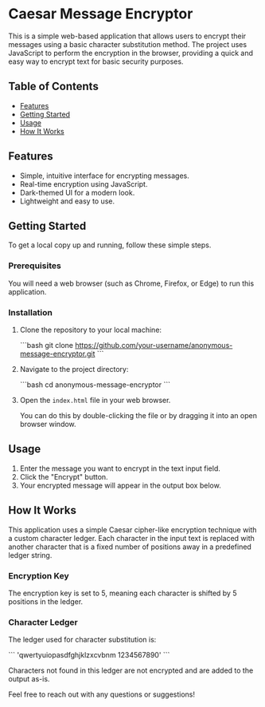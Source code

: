 
# Caesar Message Encryptor

This is a simple web-based application that allows users to encrypt their messages using a basic character substitution method. The project uses JavaScript to perform the encryption in the browser, providing a quick and easy way to encrypt text for basic security purposes.

## Table of Contents

- [Features](#features)
- [Getting Started](#getting-started)
- [Usage](#usage)
- [How It Works](#how-it-works)

## Features

- Simple, intuitive interface for encrypting messages.
- Real-time encryption using JavaScript.
- Dark-themed UI for a modern look.
- Lightweight and easy to use.

## Getting Started

To get a local copy up and running, follow these simple steps.

### Prerequisites

You will need a web browser (such as Chrome, Firefox, or Edge) to run this application.

### Installation

1. Clone the repository to your local machine:

   \`\`\`bash
   git clone https://github.com/your-username/anonymous-message-encryptor.git
   \`\`\`

2. Navigate to the project directory:

   \`\`\`bash
   cd anonymous-message-encryptor
   \`\`\`

3. Open the `index.html` file in your web browser.

   You can do this by double-clicking the file or by dragging it into an open browser window.

## Usage

1. Enter the message you want to encrypt in the text input field.
2. Click the "Encrypt" button.
3. Your encrypted message will appear in the output box below.

## How It Works

This application uses a simple Caesar cipher-like encryption technique with a custom character ledger. Each character in the input text is replaced with another character that is a fixed number of positions away in a predefined ledger string.

### Encryption Key

The encryption key is set to 5, meaning each character is shifted by 5 positions in the ledger.

### Character Ledger

The ledger used for character substitution is:

\`\`\`
'qwertyuiopasdfghjklzxcvbnm 1234567890'
\`\`\`

Characters not found in this ledger are not encrypted and are added to the output as-is.


Feel free to reach out with any questions or suggestions!
